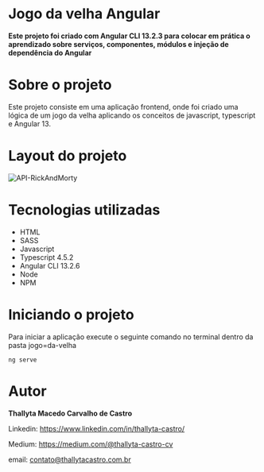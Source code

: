 # Jogo da velha Angular

<b> Este projeto foi criado com Angular CLI 13.2.3 para colocar em prática o aprendizado sobre serviços, componentes, módulos e injeção de dependência do Angular </b>

# Sobre o projeto

Este projeto consiste em uma aplicação frontend, onde foi criado uma lógica de um jogo da velha aplicando os conceitos de javascript, typescript e Angular 13.

# Layout do projeto

![API-RickAndMorty](1.png)

# Tecnologias utilizadas

* HTML
* SASS 
* Javascript
* Typescript 4.5.2
* Angular CLI 13.2.6
* Node
* NPM

# Iniciando o projeto
Para iniciar a aplicação execute o seguinte comando no terminal dentro da pasta jogo=da-velha

```shell script
ng serve
```

# Autor
<b>Thallyta Macedo Carvalho de Castro</b>

Linkedin: https://www.linkedin.com/in/thallyta-castro/

Medium: https://medium.com/@thallyta-castro-cv

email: contato@thallytacastro.com.br
